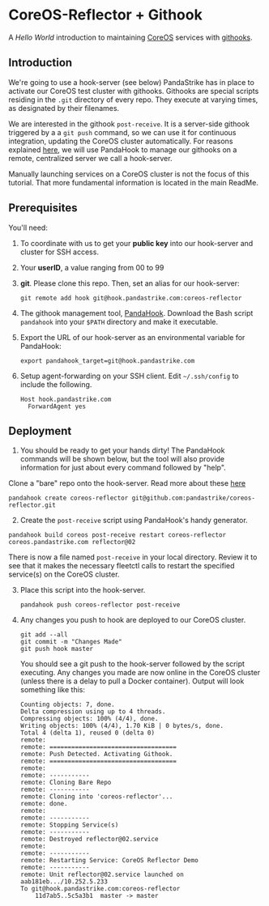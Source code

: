 # CoreOS-Reflector + Githook

A _Hello World_ introduction to maintaining [CoreOS][0] services with [githooks][1].

## Introduction

We're going to use a hook-server (see below) PandaStrike has in place to activate our CoreOS test cluster with githooks.  Githooks are special scripts residing in the `.git` directory of every repo.  They execute at varying times, as designated by their filenames.

We are interested in the githook `post-receive`.  It is a server-side githook triggered by a a `git push` command,  so we can use it for continuous integration, updating the CoreOS cluster automatically.  For reasons explained [here](https://github.com/pandastrike/PandaHook/blob/master/README.md#comparison-to-gitreceive), we will use PandaHook to manage our githooks on a remote, centralized server we call a hook-server.  

Manually launching services on a CoreOS cluster is not the focus of this tutorial. That more fundamental information is located in the main ReadMe.

## Prerequisites

You'll need:

1. To coordinate with us to get your **public key** into our hook-server and cluster for SSH access.

2. Your **userID**, a value ranging from 00 to 99

3. **git**. Please clone this repo.  Then, set an alias for our hook-server:
    ```
    git remote add hook git@hook.pandastrike.com:coreos-reflector
    ```

4. The githook management tool, [PandaHook](https://github.com/pandastrike/PandaHook).  Download the Bash script `pandahook` into your `$PATH` directory and make it executable.

5. Export the URL of our hook-server as an environmental variable for PandaHook:
    ```shell
    export pandahook_target=git@hook.pandastrike.com
    ```

6. Setup agent-forwarding on your SSH client.  Edit `~/.ssh/config` to include the following.
    ```
    Host hook.pandastrike.com
      ForwardAgent yes
    ```

## Deployment
1. You should be ready to get your hands dirty!  The PandaHook commands will be shown below, but the tool will also provide information for just about every command followed by "help".

  Clone a "bare" repo onto the hook-server.  Read more about these [here](https://github.com/pandastrike/PandaHook/blob/master/README.md#comparison-to-gitreceive)
  ```
  pandahook create coreos-reflector git@github.com:pandastrike/coreos-reflector.git
  ```

2. Create the `post-receive` script using PandaHook's handy generator.
  ```
  pandahook build coreos post-receive restart coreos-reflector coreos.pandastrike.com reflector@02
  ```

  There is now a file named `post-receive` in your local directory.  Review it to see that it makes the necessary fleetctl calls to restart the specified service(s) on the CoreOS cluster.

3.  Place this script into the hook-server.

    ```
    pandahook push coreos-reflector post-receive
    ```

4. Any changes you push to hook are deployed to our CoreOS cluster.

    ```shell
    git add --all
    git commit -m "Changes Made"
    git push hook master
    ```

    You should see a git push to the hook-server followed by the script executing.  Any changes you made are now online in the CoreOS cluster (unless there is a delay to pull a Docker container).  Output will look something like this:

    ```
    Counting objects: 7, done.
    Delta compression using up to 4 threads.
    Compressing objects: 100% (4/4), done.
    Writing objects: 100% (4/4), 1.70 KiB | 0 bytes/s, done.
    Total 4 (delta 1), reused 0 (delta 0)
    remote:
    remote: ===================================
    remote: Push Detected. Activating Githook.
    remote: ===================================
    remote:
    remote: -----------
    remote: Cloning Bare Repo
    remote: -----------
    remote: Cloning into 'coreos-reflector'...
    remote: done.
    remote:
    remote: -----------
    remote: Stopping Service(s)
    remote: -----------
    remote: Destroyed reflector@02.service
    remote:
    remote: -----------
    remote: Restarting Service: CoreOS Reflector Demo
    remote: -----------
    remote: Unit reflector@02.service launched on aab181eb.../10.252.5.233
    To git@hook.pandastrike.com:coreos-reflector
        11d7ab5..5c5a3b1  master -> master
    ```


[0]:https://www.docker.com/
[1]:http://git-scm.com/docs/githooks
